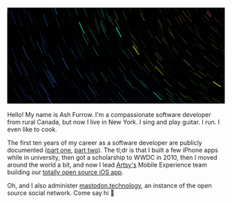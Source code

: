 ![Photo of a trail of stars, which has been colourized to resemble a rainbow](https://github.com/ashfurrow/ashfurrow/blob/main/background.jpg)

Hello! My name is Ash Furrow. I'm a compassionate software developer from rural Canada, but now I live in New York. I sing and play guitar. I run. I even like to cook.

The first ten years of my career as a software developer are publicly documented ([part one](https://ashfurrow.com/blog/5-years-of-ios/), [part two](https://ashfurrow.com/blog/5-more-years-of-building-software/)). The tl;dr is that I built a few iPhone apps while in university, then got a scholarship to WWDC in 2010, then I moved around the world a bit, and now I lead [Artsy's](https://www.artsy.net) Mobile Experience team building our [totally open source iOS app](https://github.com/artsy/eigen).

Oh, and I also administer [mastodon.technology](https://mastodon.technology/), an instance of the open source social network. Come say hi :wave:
